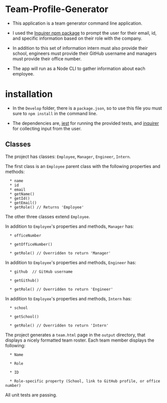 
# Team-Profile-Generator
* This application is a team generator command line application.

* I used the [Inquirer npm package](https://github.com/SBoudrias/Inquirer.js/) to prompt the user for their email, id, and specific information based on their role with the company.

 * In addition to this set of information intern must also provide their school, engineers must provide their GitHub username and managers must provide their office number.

* The app will run as a Node CLI to gather information about each employee.


 # installation

* In the `Develop` folder, there is a `package.json`, so to use this file you must sure to `npm install` in the command line.

* The dependencies are, [jest](https://jestjs.io/) for running the provided tests, and [inquirer](https://www.npmjs.com/package/inquirer) for collecting input from the user.



## Classes

The project has classes: `Employee`, `Manager`, `Engineer`,
`Intern`. 

The first class is an `Employee` parent class with the following properties and
methods:
```
  * name
  * id
  * email
  * getName()
  * getId()
  * getEmail()
  * getRole() // Returns 'Employee'
```

The other three classes extend `Employee`. 

In addition to `Employee`'s properties and methods, `Manager` has:
```
  * officeNumber
  
  * getOfficeNumber()

  * getRole() // Overridden to return 'Manager'
```
In addition to `Employee`'s properties and methods, `Engineer` has:
```
  * github  // GitHub username

  * getGithub()

  * getRole() // Overridden to return 'Engineer'
```
In addition to `Employee`'s properties and methods, `Intern` has:
```
  * school 

  * getSchool()

  * getRole() // Overridden to return 'Intern'
```

The project generates a `team.html` page in the `output` directory, that displays a nicely formatted team roster. Each team member displays the following:
```
  * Name

  * Role

  * ID

  * Role-specific property (School, link to GitHub profile, or office number)
```

 All unit tests are passing.
